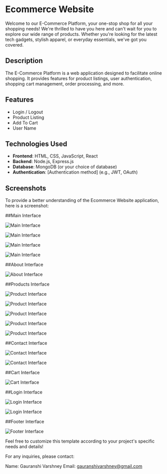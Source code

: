 # Ecommerce Website

Welcome to our E-Commerce Platform, your one-stop shop for all your shopping needs! We're thrilled to have you here and can't wait for you to explore our wide range of products. Whether you're looking for the latest tech gadgets, stylish apparel, or everyday essentials, we've got you covered.

## Description

The E-Commerce Platform is a web application designed to facilitate online shopping. It provides features for product listings, user authentication, shopping cart management, order processing, and more.

## Features

- Login / Logout
- Product Listing
- Add To Cart
- User Name

## Technologies Used

- **Frontend**: HTML, CSS, JavaScript, React
- **Backend**: Node.js, Express.js
- **Database**: MongoDB (or your choice of database)
- **Authentication**: [Authentication method] (e.g., JWT, OAuth)

## Screenshots

To provide a better understanding of the Ecommerce Website application, here is a screenshot:

##Main Interface

![Main Interface](screenshot/Home1.png)

![Main Interface](screenshot/Home2.png)

![Main Interface](screenshot/Home3.png)

![Main Interface](screenshot/Home4.png)

##About Interface

![About Interface](screenshot/About.png)

##Products Interface

![Product Interface](screenshot/Product1.png)

![Product Interface](screenshot/Product2.png)

![Product Interface](screenshot/Product3.png)

![Product Interface](screenshot/Product4.png)

![Product Interface](screenshot/Product5.png)

##Contact Interface

![Contact Interface](screenshot/Contact1.png)

![Contact Interface](screenshot/Contact2.png)

##Cart Interface

![Cart Interface](screenshot/Cart.png)

##Login Interface

![Login Interface](screenshot/Login1.png)

![Login Interface](screenshot/Login2.png)

##Footer Interface

![Footer Interface](screenshot/Footer.png)

Feel free to customize this template according to your project's specific needs and details!

For any inquiries, please contact:

Name: Gauranshi Varshney
Email: gauranshivarshney@gmail.com
